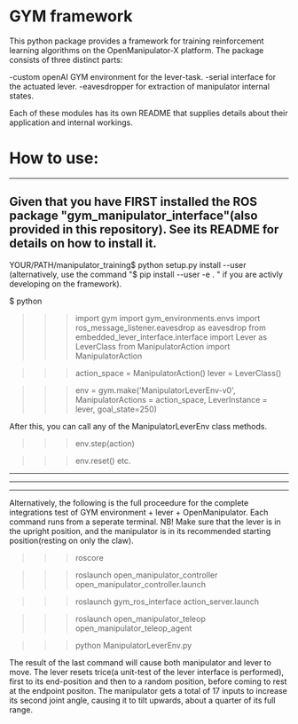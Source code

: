 # GYM framework
This python package provides a framework for training reinforcement learning algorithms on the OpenManipulator-X platform.
The package consists of three distinct parts:

-custom openAI GYM environment for the lever-task.
-serial interface for the actuated lever.
-eavesdropper for extraction of manipulator internal states.

Each of these modules has its own README that supplies details about their application and internal workings.




# How to use:
--------------------------------------------------------------------------------
Given that you have FIRST installed the ROS package "gym_manipulator_interface"(also provided in this repository).
See its README for details on how to install it.
--------------------------------------------------------------------------------
YOUR/PATH/manipulator_training$ python setup.py install --user
(alternatively, use the command "$ pip install --user -e . " if you are activly developing on the framework).

$ python

>>> import gym
>>> import gym_environments.envs
>>> import ros_message_listener.eavesdrop as eavesdrop
>>> from embedded_lever_interface.interface import Lever as LeverClass
>>> from ManipulatorAction import ManipulatorAction

>>> action_space = ManipulatorAction()
>>> lever = LeverClass()

>>> env = gym.make('ManipulatorLeverEnv-v0', ManipulatorActions = action_space, LeverInstance = lever, goal_state=250)

After this, you can call any of the ManipulatorLeverEnv class methods.

>>> env.step(action)

>>> env.reset()
etc.

--------------------------------------------------------------------------------

------------------------------
------------------------------

Alternatively, the following is the full proceedure for the complete integrations test of GYM environment + lever + OpenManipulator.
Each command runs from a seperate terminal.
NB! Make sure that the lever is in the upright position, and the manipulator is in its recommended starting position(resting on only the claw).

>>> roscore

>>> roslaunch open_manipulator_controller open_manipulator_controller.launch

>>> roslaunch gym_ros_interface action_server.launch

>>> roslaunch open_manipulator_teleop open_manipulator_teleop_agent

>>> python ManipulatorLeverEnv.py

The result of the last command will cause both manipulator and lever to move. The lever resets trice(a unit-test of the lever interface is performed), first to its end-position and then to a random position, before coming to rest at the endpoint positon.
The manipulator gets a total of 17 inputs to increase its second joint angle, causing it to tilt upwards, about a quarter of its full range.
